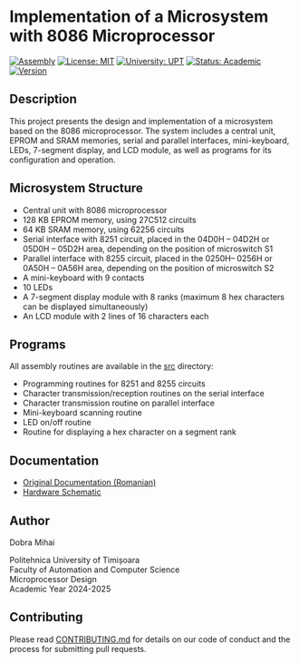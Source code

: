# Implementation of a Microsystem with 8086 Microprocessor

[![Assembly](https://img.shields.io/badge/language-Assembly-blue.svg)](https://en.wikipedia.org/wiki/Assembly_language)
[![License: MIT](https://img.shields.io/badge/License-MIT-yellow.svg)](https://opensource.org/licenses/MIT)
[![University: UPT](https://img.shields.io/badge/University-Politehnica%20Timisoara-red.svg)](https://www.upt.ro/)
[![Status: Academic](https://img.shields.io/badge/Status-Academic%20Project-success.svg)](https://github.com/mijay6/Implementarea-unui-Microsistem-cu-Microprocesorul-8086)
[![Version](https://img.shields.io/badge/Version-1.0.0-brightgreen.svg) ](https://github.com/mijay6/Implementarea-unui-Microsistem-cu-Microprocesorul-8086/releases) 

## Description
This project presents the design and implementation of a microsystem based on the 8086 microprocessor. The system includes a central unit, EPROM and SRAM memories, serial and parallel interfaces, mini-keyboard, LEDs, 7-segment display, and LCD module, as well as programs for its configuration and operation.

## Microsystem Structure
- Central unit with 8086 microprocessor
- 128 KB EPROM memory, using 27C512 circuits
- 64 KB SRAM memory, using 62256 circuits
- Serial interface with 8251 circuit, placed in the 04D0H – 04D2H or 05D0H – 05D2H area, depending on the position of microswitch S1
- Parallel interface with 8255 circuit, placed in the 0250H– 0256H or 0A50H – 0A56H area, depending on the position of microswitch S2
- A mini-keyboard with 9 contacts
- 10 LEDs
- A 7-segment display module with 8 ranks (maximum 8 hex characters can be displayed simultaneously)
- An LCD module with 2 lines of 16 characters each

## Programs
All assembly routines are available in the [src](src/) directory:
- Programming routines for 8251 and 8255 circuits
- Character transmission/reception routines on the serial interface
- Character transmission routine on parallel interface
- Mini-keyboard scanning routine
- LED on/off routine
- Routine for displaying a hex character on a segment rank

## Documentation
- [Original Documentation (Romanian)](docs/Documentatie_Proiect.pdf)
- [Hardware Schematic](docs/SCH_Schema_Hardware_2025-01-07.pdf)

## Author
Dobra Mihai

Politehnica University of Timișoara  
Faculty of Automation and Computer Science  
Microprocessor Design  
Academic Year 2024-2025

## Contributing
Please read [CONTRIBUTING.md](CONTRIBUTING.md) for details on our code of conduct and the process for submitting pull requests.
